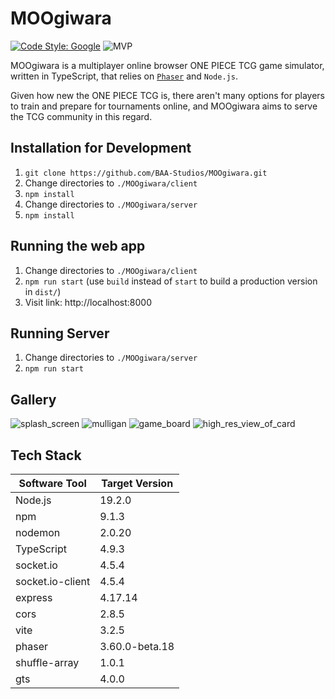 # MOOgiwara

[![Code Style: Google](https://img.shields.io/badge/code%20style-google-blueviolet.svg)](https://github.com/google/gts)
![MVP](https://progress-bar.dev/20/?title=Minimum%20Viable%20Product)

MOOgiwara is a multiplayer online browser ONE PIECE TCG game simulator, written in TypeScript, that relies on [`Phaser`](https://github.com/photonstorm/phaser) and `Node.js`.

Given how new the ONE PIECE TCG is, there aren't many options for players to train and prepare for tournaments online, and MOOgiwara aims to serve the TCG community in this regard.

## Installation for Development
1. `git clone https://github.com/BAA-Studios/MOOgiwara.git`
2. Change directories to `./MOOgiwara/client`
3. `npm install`
4. Change directories to `./MOOgiwara/server`
5. `npm install`

## Running the web app
1. Change directories to `./MOOgiwara/client`
2. `npm run start` (use `build` instead of `start` to build a production version in `dist/`)
3. Visit link: http://localhost:8000

## Running Server
1. Change directories to `./MOOgiwara/server`
2. `npm run start`

## Gallery
![splash_screen](https://user-images.githubusercontent.com/58405975/212563024-b4358915-3ef2-487f-adee-f7132469eaf7.png)
![mulligan](https://user-images.githubusercontent.com/58405975/212563096-c0d31127-ae75-4ccd-94d1-a70e310750da.png)
![game_board](https://user-images.githubusercontent.com/58405975/212563184-b8890c62-96a5-46a6-a5d7-299a64a901bf.png)
![high_res_view_of_card](https://user-images.githubusercontent.com/58405975/213830997-7bc8813c-89b1-480a-b3e6-bcff8a17fee9.png)



## Tech Stack
| Software Tool | Target Version |
| --- | --- |
| Node.js | 19.2.0 |
| npm | 9.1.3 |
| nodemon | 2.0.20 |
| TypeScript| 4.9.3 |
| socket.io | 4.5.4 |
| socket.io-client | 4.5.4 |
| express | 4.17.14 |
| cors | 2.8.5 |
| vite | 3.2.5 |
| phaser | 3.60.0-beta.18 |
| shuffle-array | 1.0.1 |
| gts | 4.0.0 |

